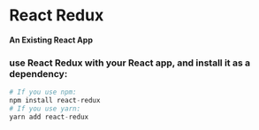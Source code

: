 # React Redux 
**An Existing React App**
<h3> use React Redux with your React app, and install it as a dependency: </h3>

```python
# If you use npm: 
npm install react-redux
# If you use yarn: 
yarn add react-redux
```


